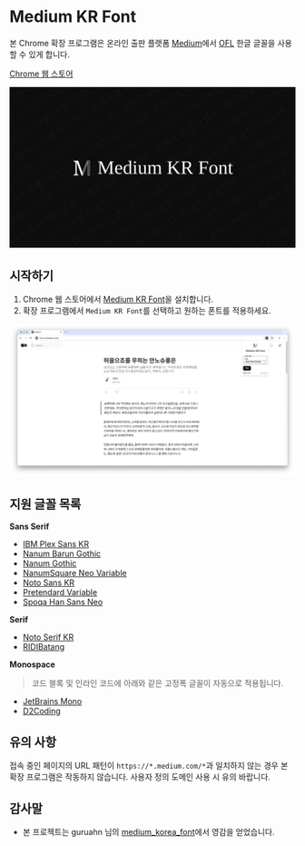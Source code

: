 # Medium KR Font

본 Chrome 확장 프로그램은 온라인 출판 플랫폼 [Medium](https://medium.com)에서 [OFL](https://openfontlicense.org/) 한글 글꼴을 사용할 수 있게 합니다.

[Chrome 웹 스토어](https://chromewebstore.google.com/detail/medium-kr-font/lkbbjppklcnjoigfnlhmnommkjkbjdgf)

![Medium KR Font](./docs/hero.png)

## 시작하기

1. Chrome 웹 스토어에서 [Medium KR Font](https://chromewebstore.google.com/detail/medium-kr-font/lkbbjppklcnjoigfnlhmnommkjkbjdgf)을 설치합니다.
2. 확장 프로그램에서 `Medium KR Font`를 선택하고 원하는 폰트를 적용하세요.

![Medium 스토리 캡처](./docs/capture.png)

## 지원 글꼴 목록

**Sans Serif**

- [IBM Plex Sans KR](https://www.ibm.com/plex/)
- [Nanum Barun Gothic](https://hangeul.naver.com/font/)
- [Nanum Gothic](https://hangeul.naver.com/font/)
- [NanumSquare Neo Variable](https://hangeul.naver.com/font/)
- [Noto Sans KR](https://fonts.google.com/noto/)
- [Pretendard Variable](https://cactus.tistory.com/306/)
- [Spoqa Han Sans Neo](https://spoqa.github.io/spoqa-han-sans/)

**Serif**

- [Noto Serif KR](https://fonts.google.com/noto/)
- [RIDIBatang](https://ridicorp.com/ridibatang/)

**Monospace**

> 코드 블록 및 인라인 코드에 아래와 같은 고정폭 글꼴이 자동으로 적용됩니다.

- [JetBrains Mono](https://www.jetbrains.com/lp/mono/)
- [D2Coding](https://github.com/naver/d2codingfont/)

## 유의 사항

접속 중인 페이지의 URL 패턴이 `https://*.medium.com/*`과 일치하지 않는 경우 본 확장 프로그램은 작동하지 않습니다. 사용자 정의 도메인 사용 시 유의 바랍니다.

## 감사말

- 본 프로젝트는 guruahn 님의 [medium_korea_font](https://github.com/guruahn/medium_korea_font)에서 영감을 얻었습니다.
